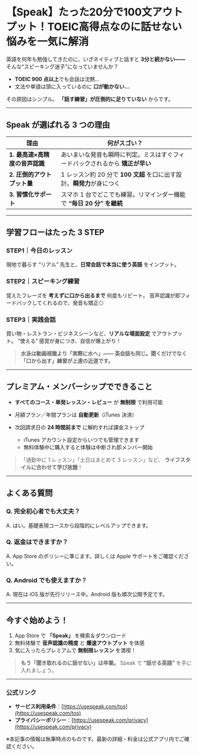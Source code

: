 # 【Speak】たった20分で100文アウトプット！TOEIC高得点なのに話せない悩みを一気に解消

英語を何年も勉強してきたのに、いざネイティブと話すと **3分と続かない――**
そんな“スピーキング迷子”になっていませんか？

* **TOEIC 900 点以上**でも会話は沈黙…
* 文法や単語は頭に入っているのに **口が動かない…**

その原因はシンプル。
**「話す練習」が圧倒的に足りていない** からです。

---

## Speak が選ばれる 3 つの理由

| 理由                  | 何がスゴい？                                        |
| ------------------- | --------------------------------------------- |
| **1. 最高速×高精度の音声認識** | あいまいな発音も瞬時に判定。ミスはすぐフィードバックされるから **矯正が早い**     |
| **2. 圧倒的アウトプット量**   | 1 レッスン約 20 分で **100 文超** を口に出す設計。**瞬発力**が身につく |
| **3. 習慣化サポート**      | スマホ 1 台でどこでも練習。リマインダー機能で **“毎日 20 分” を継続**    |

---

## 学習フローはたった 3 STEP

### STEP1｜今日のレッスン

現地で暮らす “リアル” 先生と、**日常会話で本当に使う英語** をインプット。

### STEP2｜スピーキング練習

覚えたフレーズを **考えずに口から出るまで** 何度もリピート。
音声認識が即フィードバックしてくれるので、発音も矯正◎

### STEP3｜実践会話

買い物・レストラン・ビジネスシーンなど、**リアルな場面設定** でアウトプット。
“使える” 感覚が身につき、自信が爆上がり！

> **水泳は動画視聴より「実際に水へ」――
> 英会話も同じ。聞くだけでなく「口から出す」練習が上達の近道です。**

---

## プレミアム・メンバーシップでできること

* **すべてのコース・単発レッスン・レビュー** が **無制限** で利用可能
* 月額プラン／年間プランは **自動更新**（iTunes 決済）
* 次回請求日の **24 時間前まで** に解約すれば課金ストップ

  * iTunes アカウント設定からいつでも管理できます
  * 無料体験中に購入すると体験は中断され即メンバー開始

> 「通勤中に 1 レッスン」「土日はまとめて 3 レッスン」など、
> **ライフスタイルに合わせて学び放題**！

---

## よくある質問

### Q. 完全初心者でも大丈夫？

A. はい。基礎表現コースから段階的にレベルアップできます。

### Q. 返金はできますか？

A. App Store のポリシーに準じます。詳しくは Apple サポートをご確認ください。

### Q. Android でも使えますか？

A. 現在は iOS 版が先行リリース中。Android 版も順次公開予定です。

---

## 今すぐ始めよう！

1. App Store で **「Speak」** を検索＆ダウンロード
2. 無料体験で **音声認識の精度** と **爆速アウトプット** を体感
3. 気に入ったらプレミアムで **無制限レッスン** を満喫！

> **もう「聞き取れるのに話せない」は卒業。**
> Speak で **“話せる英語”** を手に入れましょう。

---

### 公式リンク

* **サービス利用条件**：[https://usespeak.com/tos](https://usespeak.com/tos)
* **プライバシーポリシー**：[https://usespeak.com/privacy](https://usespeak.com/privacy)

※本記事の情報は執筆時点のものです。最新の詳細・料金は公式アプリ内でご確認ください。
